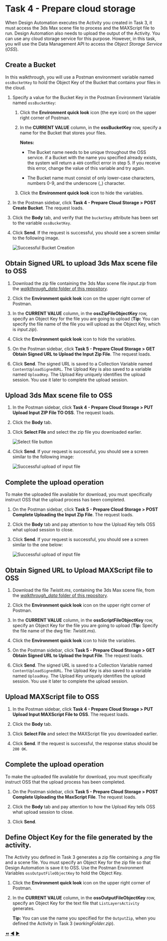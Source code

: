 # Task 4 - Prepare cloud storage

When Design Automation executes the Activity you created in Task 3, it must access the 3ds Max scene file to process and the MAXScript file to run. Design Automation also needs to upload the output of the Activity. You can use any cloud storage service for this purpose. However, in this task, you will use the Data Management API to access the *Object Storage Service* (*OSS*).

## Create a Bucket

In this walkthrough, you will use a Postman environment variable named `ossBucketKey` to hold the Object Key of the Bucket that contains your files in the cloud.

1. Specify a value for the Bucket Key in the Postman Environment Variable named `ossBucketKey`:

    1. Click the **Environment quick look** icon (the eye icon) on the upper right corner of Postman.

    2. In the **CURRENT VALUE** column, in the **ossBucketKey** row, specify a name for the Bucket that stores your files.

        **Notes:**  
        - The Bucket name needs to be unique throughout the OSS service. if a Bucket with the name you specified already exists, the system will return a `409` conflict error in step 5. If you receive this error, change the value of this variable and try again.

        - The Bucket name must consist of only lower-case characters, numbers 0-9, and the underscore (_) character.

    3. Click the **Environment quick look** icon to hide the variables.

4. In the Postman sidebar, click **Task 4 - Prepare Cloud Storage > POST Create Bucket**. The request loads.

5. Click the **Body** tab, and verify that the `bucketkey` attribute has been set to the variable `ossBucketKey`.

5. Click **Send**. If the request is successful, you should see a screen similar to the following image.

    ![Successful Bucket Creation](../images/task4-sucessfull_bucket_creation.png "Successful Bucket Creation")

## Obtain Signed URL to upload 3ds Max scene file to OSS

1. Download the zip file containing the 3ds Max scene file *input.zip* from the [*walkthrough_data* folder of this repository](../walkthrough_data).

2. Click the **Environment quick look** icon on the upper right corner of Postman.

3. In the **CURRENT VALUE** column, in the **ossZipFileObjectKey** row, specify an Object Key for the file you are going to upload (**Tip:** You can specify the file name of the file you will upload as the Object Key, which is *input.zip*).

4. Click the **Environment quick look** icon to hide the variables.

5. On the Postman sidebar, click **Task 5 - Prepare Cloud Storage > GET Obtain Signed URL to Upload the Input Zip File**. The request loads.

6. Click **Send**. The signed URL is saved to a Collection Variable named `ContentUploadSignedURL`. The Upload Key is also saved to a variable named `UploadKey`. The Upload Key uniquely identifies the upload session. You use it later to complete the upload session.

## Upload 3ds Max scene file to OSS

1. In the Postman sidebar, click **Task 4 - Prepare Cloud Storage > PUT Upload Input ZIP File TO OSS**. The request loads.

3. Click the **Body** tab.

4. Click **Select File** and select the zip file you downloaded earlier.

    ![Select file button](../images/task4-select_files_button.png "Select file button")

5. Click **Send**. If your request is successful, you should see a screen similar to the following image:

    ![Successful upload of input file](../images/task4-successful_upload.png "Successful upload of input file")

## Complete the upload operation

To make the uploaded file available for download, you must specifically instruct OSS that the upload process has been completed.

1. On the Postman sidebar, click **Task 5 - Prepare Cloud Storage > POST Complete Uploading the Input Zip File**. The request loads.

2. Click the **Body** tab and pay attention to how the Upload Key tells OSS what upload session to close.

2. Click **Send**. If your request is successful, you should see a screen similar to the one below:

    ![Successful upload of input file](../images/task4-completed_upload.png "Completed upload of input file")

## Obtain Signed URL to Upload MAXScript file to OSS

1. Download the file *Twistit.ms*, containing the 3ds Max scene file, from the [*walkthrough_data* folder of this repository](../walkthrough_data).

2. Click the **Environment quick look** icon on the upper right corner of Postman.

3. In the **CURRENT VALUE** column, in the **ossScriptFileObjectKey** row, specify an Object Key for the file you are going to upload (**Tip:** Specify the file name of the dwg file: *Twistit.ms*).

4. Click the **Environment quick look** icon to hide the variables.

5. On the Postman sidebar, click **Task 5 - Prepare Cloud Storage > GET Obtain Signed URL to Upload the Input File**. The request loads.

6. Click **Send**. The signed URL is saved to a Collection Variable named `ContentUploadSignedURL`. The Upload Key is also saved to a variable named `UploadKey`. The Upload Key uniquely identifies the upload session. You use it later to complete the upload session.


## Upload MAXScript file to OSS

1. In the Postman sidebar, click **Task 4 - Prepare Cloud Storage > PUT Upload Input MAXScript File to OSS**. The request loads.

3. Click the **Body** tab.

4. Click **Select File** and select the MAXScript file you downloaded earlier.

5. Click **Send**. If the request is successful, the response status should be `200 OK`.

## Complete the upload operation

To make the uploaded file available for download, you must specifically instruct OSS that the upload process has been completed.

1. On the Postman sidebar, click **Task 5 - Prepare Cloud Storage > POST Complete Uploading the MaxScript File**. The request loads.

2. Click the **Body** tab and pay attention to how the Upload Key tells OSS what upload session to close.

3. Click **Send**.

## Define Object Key for the file generated by the activity.

The Activity you defined in Task 3 generates a zip file containing a *.png* file and a scene file. You must specify an Object Key for the zip file so that Design Automation is save it to OSS. Use the Postman Environment Variables  `ossOutputFileObjectKey` to hold the Object Key.

1. Click the **Environment quick look** icon on the upper right corner of Postman.

2. In the **CURRENT VALUE** column, in the **ossOutputFileObjectKey** row, specify an Object Key for the text file that `ListLayersActivity` generates.

   **Tip:** You can use the name you specified for the `OutputZip`, when you defined the Activity in Task 3 (*workingFolder.zip*).


[:rewind:](../readme.md "readme.md") [:arrow_backward:](task-3.md "Previous task") [:arrow_forward:](task-5.md "Next task")
